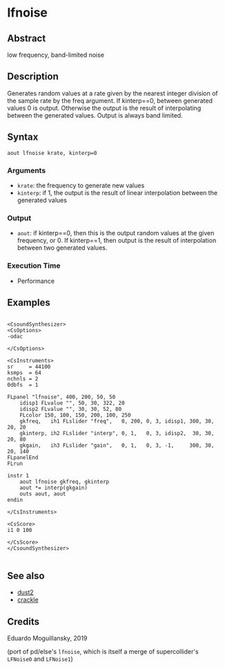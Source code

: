 # lfnoise

## Abstract

low frequency, band-limited noise

## Description

Generates random values at a rate given by the nearest integer division of the sample rate by the freq argument. If kinterp==0, between generated values 0 is output. Otherwise the output is the result
of interpolating between the generated values. Output is always band limited.


## Syntax


    aout lfnoise krate, kinterp=0

    
### Arguments

* `krate`: the frequency to generate new values
* `kinterp`: if 1, the output is the result of linear interpolation between the
generated values

### Output

* `aout`: if kinterp==0, then this is the output random values at the given frequency, or 0.
If kinterp==1, then output is the result of interpolation between two generated values.  

### Execution Time

* Performance

## Examples

```csound 

<CsoundSynthesizer>
<CsOptions>
-odac           
   
</CsOptions>

<CsInstruments>
sr     = 44100
ksmps  = 64
nchnls = 2
0dbfs  = 1

FLpanel "lfnoise", 400, 200, 50, 50
	idisp1 FLvalue "", 50, 30, 322, 20
	idisp2 FLvalue "", 30, 30, 52, 80
	FLcolor 150, 100, 150, 200, 100, 250
	gkfreq,   ih1 FLslider "freq",   0, 200, 0, 3, idisp1, 300, 30, 20, 20
	gkinterp, ih2 FLslider "interp", 0, 1,   0, 3, idisp2,  30, 30, 20, 80
	gkgain,   ih3 FLslider "gain",   0, 1,   0, 3, -1,     300, 30, 20, 140
FLpanelEnd
FLrun

instr 1
	aout lfnoise gkfreq, gkinterp
    aout *= interp(gkgain)    
	outs aout, aout
endin

</CsInstruments>

<CsScore>
i1 0 100

</CsScore>
</CsoundSynthesizer>


```


## See also

* [dust2](https://csound.com/docs/manual/dust2.html)
* [crackle](crackle.md)

## Credits

Eduardo Moguillansky, 2019

(port of pd/else's `lfnoise`, which is itself a merge of supercollider's `LFNoise0` and `LFNoise1`)
